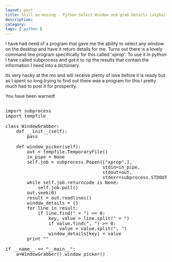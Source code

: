 ```yaml
---
layout: post
title: Still no musing - Python Select Window and grab Details (alpha)
description: 
category:
tags: ['python']
---
```


I have had need of a program that gave me the ability to select any window on the desktop and have it return details for me.
Turns out there is a lovely command line program specifically for this called 'xprop'. To use it in python I have called subprocess and got it to rip the results that contain the information I need into a dictionary.

Its very hacky at the mo and will receive plenty of love before it is ready but as I spent so long trying to find out there was a program for this I pretty much had to post it for prosperity.

You have been warned!

<pre class="brush: python;"> 
import subprocess
import tempfile

class WindowGrabber:
    def __init__(self):
        pass
    
    def window_picker(self):
        out = tempfile.TemporaryFile()
        in_pipe = None
        self.job = subprocess.Popen(["xprop",],
                                    stdin=in_pipe,
                                    stdout=out,
                                    stderr=subprocess.STDOUT)
        while self.job.returncode is None:
            self.job.poll()
        out.seek(0)
        result = out.readlines()
        window_details = {}
        for line in result:
            if line.find(" = ") &gt;= 0:
                key, value = line.split(" = ")
                if value.find(", ") &gt;= 0:
                    value = value.split(", ")
                window_details[key] = value
        print ""
        
if __name__ == "__main__":
    a=WindowGrabber().window_picker()
</pre>